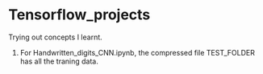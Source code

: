 # Tensorflow_projects
Trying out concepts I learnt.
1. For Handwritten_digits_CNN.ipynb, the compressed file TEST_FOLDER has all the traning data.
